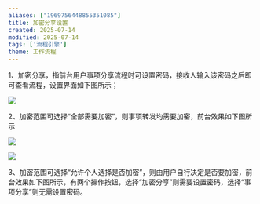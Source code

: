 ```yaml
---
aliases: ["1969756448855351085"]
title: 加密分享设置
created: 2025-07-14
modified: 2025-07-14
tags: ['流程引擎']
theme: 工作流程
---
```


1、加密分享，指前台用户事项分享流程时可设置密码，接收人输入该密码之后即可查看流程，设置界面如下图所示；

![](https://myhelpdoc.oss-cn-heyuan.aliyuncs.com/mdimages/66f1e5aeff3a31ef131ad6236c374825.jpg)

2、加密范围可选择“全部需要加密”，则事项转发均需要加密，前台效果如下图所示

![](https://myhelpdoc.oss-cn-heyuan.aliyuncs.com/mdimages/7d09a357285f9c06384325ac1a0d3ede.jpg)

![](https://myhelpdoc.oss-cn-heyuan.aliyuncs.com/mdimages/99311290e95d6fc5a0f96cf61e7007d7.jpg)

3、加密范围可选择“允许个人选择是否加密”，则由用户自行决定是否要加密，前台效果如下图所示，有两个操作按钮，选择“加密分享”则需要设置密码，选择“事项分享”则无需设置密码。

